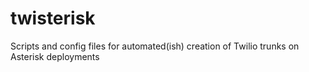 # twisterisk
Scripts and config files for automated(ish) creation of Twilio trunks on Asterisk deployments
